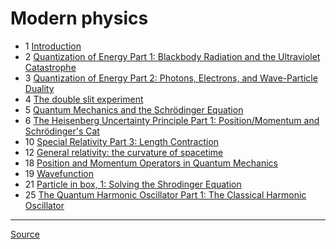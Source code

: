 # Modern physics

- 1 [Introduction](introduction)
- 2 [Quantization of Energy Part 1: Blackbody Radiation and the Ultraviolet Catastrophe](quantization-energy-blackbody-radiation-ultraviolet-catastrophe)
- 3 [Quantization of Energy Part 2: Photons, Electrons, and Wave-Particle Duality](quantization-energy-photon-electron-wave-particle-duality)
- 4 [The double slit experiment](double-slit-experiment)
- 5 [Quantum Mechanics and the Schrödinger Equation](quantum-mechanics-schrodinger-equation)
- 6 [The Heisenberg Uncertainty Principle Part 1: Position/Momentum and Schrödinger's Cat](uncertainty-principle)
- 10 [Special Relativity Part 3: Length Contraction](length-contraction)
- 12 [General relativity: the curvature of spacetime](general-relativity-spacetime-curvature)
- 18 [Position and Momentum Operators in Quantum Mechanics](position-momentum-operators)
- 19 [Wavefunction](wavefunction)
- 21 [Particle in box, 1: Solving the Shrodinger Equation](particle-in-box-1)
- 25 [The Quantum Harmonic Oscillator Part 1: The Classical Harmonic Oscillator](quantum-harmonic-oscillator-1)

---

[Source](https://www.youtube.com/watch?v=H0m97YJavH4&list=PLybg94GvOJ9FAFBqQGf5-4YbfKpWbJtGn&index=1)